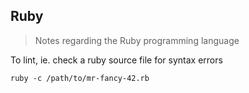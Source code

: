 ## Ruby

> Notes regarding the Ruby programming language

To lint, ie. check a ruby source file for syntax errors

```shell
ruby -c /path/to/mr-fancy-42.rb
```
